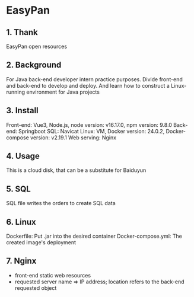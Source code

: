 # EasyPan
## 1. Thank
EasyPan open resources
## 2. Background
For Java back-end developer intern practice purposes. Divide front-end and back-end to develop and deploy. And learn how to construct a Linux-running environment for Java projects
## 3. Install
Front-end: Vue3, Node.js, node version: v16.17.0, npm version: 9.8.0
Back-end: Springboot
SQL: Navicat
Linux: VM, Docker version: 24.0.2, Docker-compose version: v2.19.1
Web serving: Nginx
## 4. Usage
This is a cloud disk, that can be a substitute for Baiduyun
## 5. SQL
SQL file writes the orders to create SQL data
## 6. Linux
Dockerfile: Put .jar into the desired container
Docker-compose.yml: The created image's deployment
## 7. Nginx
* front-end static web resources
* requested server name => IP address; location refers to the back-end requested object
